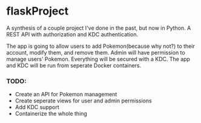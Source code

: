 # flaskProject
A synthesis of a couple project I've done in the past, but now in Python. A REST API with authorization and KDC authentication.

The app is going to allow users to add Pokemon(because why not?) to their account, modify them, and remove them. Admin will have permission to manage users' Pokemon. Everything 
will be secured with a KDC. The app and KDC will be run from seperate Docker containers.

### **TODO:** 
- Create an API for Pokemon management
- Create seperate views for user and admin permissions
- Add KDC support
- Containerize the whole thing
